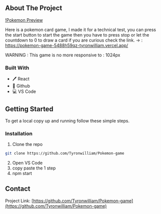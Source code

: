 
<!-- ABOUT THE PROJECT -->
## About The Project
[!Pokemon Preview](https://github.com/Tyronwilliam/Pokemon-game/issues/1#issue-1260873535)


Here is a pokemon card game, I made it for a technical test, you can press the start button to start the game then you have to press stop or let the countdown to 0 to draw a card if you are curious check the link.  -> : https://pokemon-game-5488h59qz-tyronwilliam.vercel.app/

WARNING : This game is no more responsive to : 1024px

### Built With

* 🖊️ React
* 🐙 Github
* 💻 VS Code

<!-- GETTING STARTED -->
## Getting Started

To get a local copy up and running follow these simple steps.

### Installation
 
1. Clone the repo
```sh
git clone https://github.com/Tyronwilliam/Pokemon-game
```
2. Open VS Code
3. copy paste the 1 step
3. npm start



<!-- CONTACT -->
## Contact

Project Link: [https://github.com/Tyronwilliam/Pokemon-game](https://github.com/Tyronwilliam/Pokemon-game)











